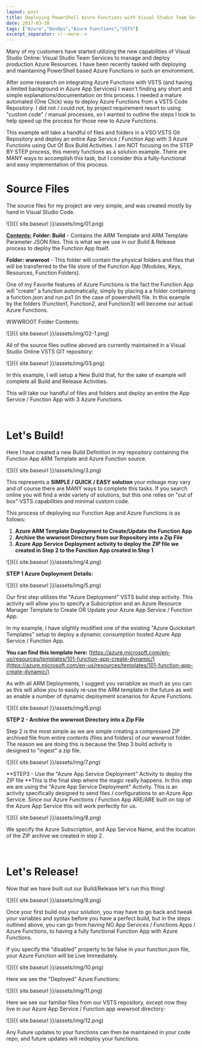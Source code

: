 ```yaml
---
layout: post
title: Deploying PowerShell Azure Functions with Visual Studio Team Services (Simple)
date: 2017-03-30
tags: ["Azure","DevOps","Azure Functions","VSTS"]
excerpt_separator: <!--more-->
---
```


Many of my customers have started utilizing the new capabilities of Visual Studio Online: Visual Studio Team Services  to manage and deploy production Azure Resources. I have been recently tasked with deploying and maintaining PowerShell based Azure Functions in such an environment.

After some research on integrating Azure Functions with VSTS (and having a limited background in Azure App Services)  I wasn't finding any short and simple explanations/documentation on this process. I needed a mature automated (One Click) way to deploy Azure Functions from a VSTS Code Repository. I did not / could not, by project requirement resort to using "custom code" / manual processes, so I wanted to outline the steps I took to help speed up the process for those new to Azure Functions.

This example will take a handful of files and folders in a VSO:VSTS Git Repository and deploy an entire App Service / Function App with 3 Azure Functions using Out Of Box Build Activities. I am NOT focusing on the STEP BY STEP process, this merely functions as a solution example. There are MANY ways to accomplish this task, but I consider this a fully-functional and easy implementation of this process.

<!--more-->

# **Source Files**

The source files for my project are very simple, and was created mostly by hand in Visual Studio Code.

![]({{ site.baseurl }}/assets/img/01.png)


<span style="text-decoration: underline;">**Contents:**</span>
**Folder: Build** - Contains the ARM Template and ARM Template Parameter JSON files. This is what we we use in our Build & Release process to deploy the Function App Itself.

**Folder: wwwroot** - This folder will contain the physical folders and files that will be transferred to the file store of the Function App (Modules, Keys, Resources, Function Folders).

One of my Favorite features of Azure Functions is the fact the Function App will "create" a function automatically, simply by placing a a folder containing a function.json and run.ps1 (in the case of powershell) file.  In this example by the folders (Function1, Function2, and Function3) will become our actual Azure Functions.

WWWROOT Folder Contents:

![]({{ site.baseurl }}/assets/img/02-1.png)


All of the source files outline aboved are currently maintained in a Visual Studio Online VSTS GIT repository:

![]({{ site.baseurl }}/assets/img/03.png)

In this example, I will setup a New Build that, for the sake of example will complete all Build and Release Activities.

This will take our handful of files and folders and deploy an entire the App Service / Function App with 3 Azure Functions.

&nbsp;

# **Let's Build!**

Here I have created a new Build Definition in my repository containing the Function App ARM Template and Azure Function source.


![]({{ site.baseurl }}/assets/img/3.png)


This represents a **SIMPLE / QUICK / EASY solution** your mileage may vary and of course there are MANY ways to complete this tasks. If you search online you will find a wide variety of solutions, but this one relies on "out of box" VSTS capabilities and minimal custom code.

This process of deploying our Function App and Azure Functions is as follows:

1. **Azure ARM Template Deployment to Create/Update the Function App**
2. **Archive the wwwroot Directory from our Repository into a Zip File**
3. **Azure App Service Deployment activity to deploy the ZIP file we created in Step 2 to the Function App created in Step 1**


![]({{ site.baseurl }}/assets/img/4.png)




**STEP 1 Azure Deployment Details:**

![]({{ site.baseurl }}/assets/img/5.png)



Our first step utilizes the "Azure Deployment" VSTS build step activity. This activity will allow you to specify a Subscription and an Azure Resource Manager Template to Create OR Update your Azure App Service / Function App.

In my example, I have slightly modified one of the existing "Azure Quickstart Templates" setup to deploy a dynamic consumption hosted Azure App Service / Function App.

**You can find this template here:**
[https://azure.microsoft.com/en-us/resources/templates/101-function-app-create-dynamic/](https://azure.microsoft.com/en-us/resources/templates/101-function-app-create-dynamic/)

As with all ARM Deployments, I suggest you variablize as much as you can as this will allow you to easily re-use the ARM template in the future as well as enable a number of dynamic deployment scenarios for Azure Functions.


![]({{ site.baseurl }}/assets/img/6.png)

**STEP 2 - Archive the wwwroot Directory into a Zip File**

Step 2 is the most simple as we are simple creating a compressed ZIP archived file from entire contents (files and folders) of our wwwroot folder. The reason we are doing this is because the Step 3 build activity is designed to "ingest" a zip file.


![]({{ site.baseurl }}/assets/img/7.png)

**STEP3 - Use the "Azure App Service Deployment" Activity to deploy the ZIP file
**This is the final step where the magic really happens. In this step we are using the "Azure App Service Deployment" Activity. This is an activity specifically designed to send files / configurations to an Azure App Service. Since our Azure Functions / Function App ARE/ARE built on top of the Azure App Service this will work perfectly for us.


![]({{ site.baseurl }}/assets/img/8.png)


We specify the Azure Subscription, and App Service Name, and the location of the ZIP archive we created in step 2.

&nbsp;

# **Let's Release!**

Now that we have built out our Build/Release let's run this thing!

![]({{ site.baseurl }}/assets/img/9.png)

Once your first build out your solution, you may have to go back and tweak your variables and syntax before you have a perfect build, but in the steps outlined above, you can go from having NO App Services / Functions Apps / Azure Functions, to having a fully functional Function App with Azure Functions.

If you specify the "disabled" property to be false in your function.json file, your Azure Function will be Live Immediately.


![]({{ site.baseurl }}/assets/img/10.png)

Here we see the "Deployed" Azure Functions:


![]({{ site.baseurl }}/assets/img/11.png)


Here we see our familiar files from our VSTS repository, except now they live in our Azure App Service / Function app wwwroot directory:


![]({{ site.baseurl }}/assets/img/12.png)


Any Future updates to your functions can then be maintained in your code repo, and future updates will redeploy your functions.

&nbsp;

&nbsp;